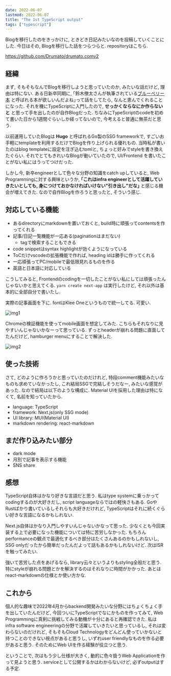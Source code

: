 ```yaml
---
date: 2022-06-07
lastmod: 2022-06-07
title: "The 1st TypeScript output"
tags: ["typescript"]
---
```


Blogを移行したのをきっかけに, ときどき日記みたいなのを投稿していくことにした.
今日はその, Blogを移行した話をつらつらと.
repositoryはこちら.

<https://github.com/Drumato/drumato.comv2>

## 経緯

まず, そもそもなんでBlogを移行しようと思っていたのか, みたいな話だけど, 理由は特にない.
ある日新卒同期に, 
｢鈴木僚太さんが執筆されている[ブルーベリー本](https://gihyo.jp/book/2022/978-4-297-12747-3) と呼ばれる本が欲しいんだよね｣って話をしてたら,
なんと恵んでくれることになった.
それを機にTypeScriptに入門したので, **せっかくならなにか作らないと** と思って手を出したのが自作Blogだった.
ちなみにTypeScriptのcodeを初めて書いた日から1週間ぐらいしか経ってないので,
今考えると普通に無茶だと思う.

以前運用していたBlogは **Hugo** と呼ばれるGo製のSSG frameworkで, すごいお手軽にtemplateを利用するだけでBlogを作り上げられる優れもの.
当時私が書いたのはblog templateに設定を注ぎ込むtomlと, ちょっと好みでstyleを書き換えたぐらい.
それでとてもきれいなBlogが動いていたので, UI/Frontend を書いたことがない私にはうってつけだった.

しかし今, 新卒engineerとして色々な分野の知識をcatch upしていると, Web Programmingに対する興味というか,
**｢これはinfra engineerとして活躍していきたいとしても, 身につけておかなければいけない"引き出し"だな｣** と感じる機会が増えてきた.
なので自作Blogを作ろうと思ったと, そういう感じ.

## 対応している機能

- あるdirectoryにmarkdownを置いておくと, build時に頑張ってcontentsを作ってくれる
- 記事/日記一覧機能が一応ある(paginationはまだない)
  - tagで検索することもできる
- code snippetはsyntax highlightが効くようになっている
- ToCだけvscodeの拡張機能で作れば, heading idは勝手に作ってくれる
- 一応頑張ってPC/mobileで最低限見れるものを作る
- 英語と日本語に対応している

こうしてみると, Frontendのcodingを一切したことがない私にしては頑張ったんじゃないかと思えてくる.
`yarn create next-app` は実行したけど, それ以外は基本的に全部自分で書いたし.

実際の記事画面を下に.
fontはKlee Oneというもので統一してる. 可愛い.

![img1](/images/the-1st-typescript/screenshot1.png)

Chromeの検証機能を使ってmobile画面を想定してみた.
こちらもそれなりに見やすいんじゃないかなーって思っている.
ずっとheaderが崩れる問題に直面してたんだけど, hamburger menuにすることで解決した.

![img2](/images/the-1st-typescript/screenshot2.png)

## 使った技術

さて, どのように作ろうかと思っていたのだけれど, 特段comment機能みたいなものも求めていなかったし,
これ結局SSGで完結しそうだなー, みたいな感覚があった.
なので結局は以下のような構成に.
Material UIを採用した理由は特になくて, 名前を知っていたから.

- language: TypeScript
- framework: Next.js(only SSG mode)
- UI library: MUI(Material UI)
- markdown rendering: react-markdown

## まだ作り込みたい部分

- dark mode
- 月別で記事を表示する機能
- SNS share

## 感想

TypeScript自体はかなり好きな言語だと思う.
私はtype systemに乗っかってcodingするのが大好きだし, script languageならではの軽快さもある.
GoやRustばかり書いているしそれらも大好きだけれど, TypeScriptはそれに続くぐらい好きな言語になるかもしれない.

Next.js自体はかなり入門しやすいんじゃないかなって思った.
少なくとも今回実装する上で必要になった機能については特に苦労しなかった.
もちろんperformanceの観点で最適化するべき部分はたくさんあるのかもしれないし,
SSG onlyだったから簡単だったんだよって話もあるかもしれないけど.
次はISRを触ってみたい.

強いて苦労した点をあげるなら, library云々というよりもstyling全般だと思う.
特にstyleが崩れる問題とかを解決するのはそれなりに時間がかかった.
あとはreact-markdownの仕様とか使い方かな.

## これから

個人的な趣味で2022年4月からbackend開発みたいな分野にはちょくちょく手を出していたんだけど,
今回ついにTypeScriptでなにかものを作ってみて, Web Programmingに真剣に挑戦してみる動機が十分にあると再確認できた.
私はinfra software engineeringの分野で活躍していきたいと思っているし, それは変わらないのだけれど,
そもそもCloud Technologyをどんどん使っていかないと持つことのできない視点があると思うし,
いずれuser friendlyなものを作る必要があると思う. そのためにWeb UIを作る経験が役立つと思う.

ということで, 次はもう少し仕様が大きく, 動的に色々扱うWeb Applicationを作って見ようと思う.
serviceとして公開するかはわからないけど, 必ずoutputはする予定.

